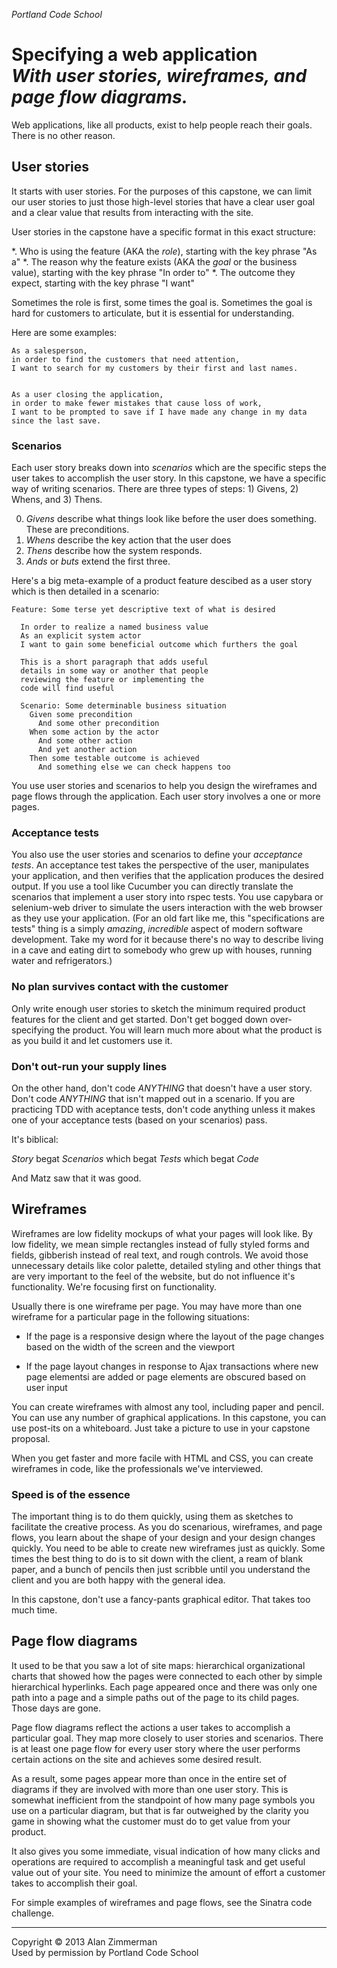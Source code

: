 *Portland Code School*

# Specifying a web application <br /> *With user stories, wireframes, and page flow diagrams.*

Web applications, like all products, exist to help people reach their goals. There is no other reason.

## User stories

It starts with user stories. For the purposes of this capstone, we can limit our user stories to just those high-level stories that have a clear user goal and a clear value that results from interacting with the site.

User stories in the capstone have a specific format in this exact structure:

*. Who is using the feature (AKA the *role*), starting with the key phrase "As a"
*. The reason why the feature exists (AKA the *goal* or the business value), starting with the key phrase "In order to"
*. The outcome they expect, starting with the key phrase "I want"

Sometimes the role is first, some times the goal is. Sometimes the goal is hard for customers to articulate, but it is essential for understanding.

Here are some examples:

    As a salesperson, 
    in order to find the customers that need attention, 
    I want to search for my customers by their first and last names.


    As a user closing the application, 
    in order to make fewer mistakes that cause loss of work,
    I want to be prompted to save if I have made any change in my data since the last save.

### Scenarios

Each user story breaks down into *scenarios* which are the specific steps the user takes to accomplish the user story. In this capstone, we have a specific way of writing scenarios. There are three types of steps: 1) Givens, 2) Whens, and 3) Thens.

0. *Givens* describe what things look like before the user does something. These are preconditions.
0. *Whens* describe the key action that the user does
0. *Thens* describe how the system responds.
0. *Ands* or *buts* extend the first three.

Here's a big meta-example of a product feature descibed as a user story which is then detailed in a scenario:

    Feature: Some terse yet descriptive text of what is desired

      In order to realize a named business value
      As an explicit system actor
      I want to gain some beneficial outcome which furthers the goal
     
      This is a short paragraph that adds useful
      details in some way or another that people 
      reviewing the feature or implementing the 
      code will find useful
     
      Scenario: Some determinable business situation
        Given some precondition
          And some other precondition
        When some action by the actor
          And some other action
          And yet another action
        Then some testable outcome is achieved
          And something else we can check happens too


You use user stories and scenarios to help you design the wireframes and page flows through the application. Each user story involves a one or more pages.

### Acceptance tests

You also use the user stories and scenarios to define your *acceptance tests*. An acceptance test takes the perspective of the user, manipulates your application, and then verifies that the application produces the desired output. If you use a tool like Cucumber you can directly translate the scenarios that implement a user story into rspec tests. You use capybara or selenium-web driver to simulate the users interaction with the web browser as they use your application. (For an old fart like me, this "specifications are tests" thing is a simply *amazing*, *incredible* aspect of modern software development. Take my word for it because there's no way to describe living in a cave and eating dirt to somebody who grew up with houses, running water and refrigerators.)

### No plan survives contact with the customer

Only write enough user stories to sketch the minimum required product features for the client and get started. Don't get bogged down over-specifying the product. You will learn much more about what the product is as you build it and let customers use it.

### Don't out-run your supply lines

On the other hand, don't code *ANYTHING* that doesn't have a user story. Don't code *ANYTHING* that isn't mapped out in a scenario. If you are practicing TDD with aceptance tests, don't code anything unless it makes one of your acceptance tests (based on your scenarios) pass.

It's biblical:

*Story* begat *Scenarios* which begat *Tests* which begat *Code*

And Matz saw that it was good.

## Wireframes

Wireframes are low fidelity mockups of what your pages will look like. By low fidelity, we mean simple rectangles instead of fully styled forms and fields, gibberish instead of real text, and rough controls.  We avoid those unnecessary details like color palette, detailed styling and other things that are very important to the feel of the website, but do not influence it's functionality. We're focusing first on functionality.

Usually there is one wireframe per page. You may have more than one wireframe for a particular page in the following situations:

* If the page is a responsive design where the layout of the page changes based on the width of the screen and the viewport

* If the page layout changes in response to Ajax transactions where new page elementsi are added or page elements are obscured based on user input

You can create wireframes with almost any tool, including paper and pencil. You can use any number of graphical applications. In this capstone, you can use post-its on a whiteboard. Just take a picture to use in your capstone proposal.

When you get faster and more facile with HTML and CSS, you can create wireframes in code, like the professionals we've interviewed. 

### Speed is of the essence

The important thing is to do them quickly, using them as sketches to facilitate the creative process. As you do scenarious, wireframes, and page flows, you learn about the shape of your design and your design changes quickly. You need to be able to create new wireframes just as quickly.  Some times the best thing to do is to sit down with the client, a ream of blank paper, and a bunch of pencils then just scribble until you understand the client and you are both happy with the general idea.

In this capstone, don't use a fancy-pants graphical editor. That takes too much time.

## Page flow diagrams

It used to be that you saw a lot of site maps: hierarchical organizational charts that showed how the pages were connected to each other by simple hierarchical hyperlinks. Each page appeared once and there was only one path into a page and a simple paths out of the page to its child pages. Those days are gone.

Page flow diagrams reflect the actions a user takes to accomplish a particular goal. They map more closely to user stories and scenarios. There is at least one page flow for every user story where the user performs certain actions on the site and achieves some desired result.

As a result, some pages appear more than once in the entire set of diagrams if they are involved with more than one user story. This is somewhat inefficient from the standpoint of how many page symbols you use on a particular diagram, but that is far outweighed by the clarity you game in showing what the customer must do to get value from your product.

It also gives you some immediate, visual indication of how many clicks and operations are required to accomplish a meaningful task and get useful value out of your site. You need to minimize the amount of effort a customer takes to accomplish their goal.

For simple examples of wireframes and page flows, see the Sinatra code challenge.

<hr />
Copyright © 2013 Alan Zimmerman <br />
Used by permission by Portland Code School
